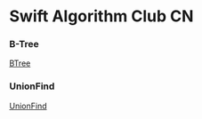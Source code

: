 # Swift Algorithm Club CN

### B-Tree

[BTree](BTree/README.md)

### UnionFind
[UnionFind](UnionFind/README.md)
